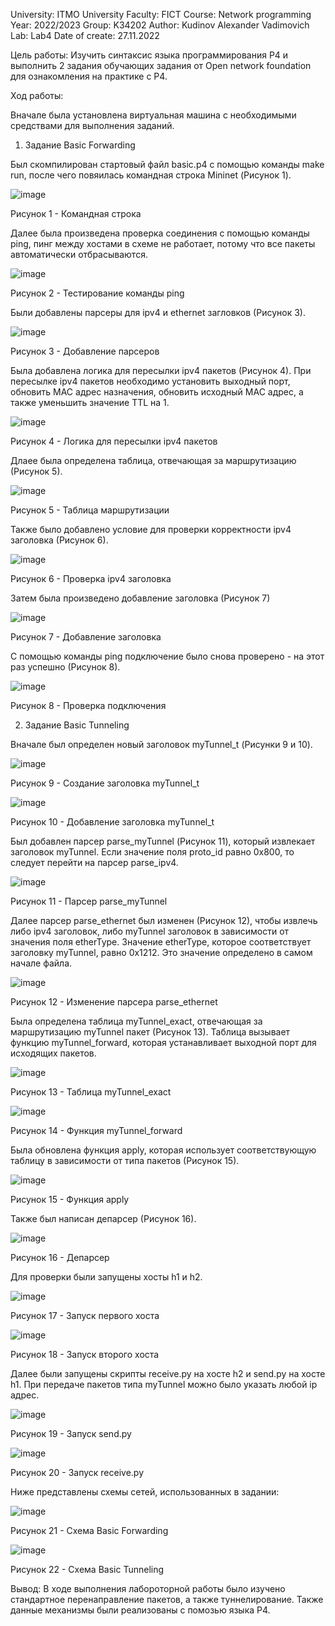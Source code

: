 University: ITMO University
Faculty: FICT
Course: Network programming
Year: 2022/2023
Group: K34202
Author: Kudinov Alexander Vadimovich
Lab: Lab4
Date of create: 27.11.2022

Цель работы: Изучить синтаксис языка программирования P4 и выполнить 2 задания обучающих задания от Open network foundation для ознакомления на практике с P4.

Ход работы:

Вначале была установлена виртуальная машина с необходимыми средствами для выполнения заданий.

1. Задание Basic Forwarding

Был скомпилирован стартовый файл basic.p4 с помощью команды make run, после чего повяилась командная строка Mininet (Рисунок 1).

![image](https://user-images.githubusercontent.com/42407837/209434901-38c74a53-2a81-4955-8953-a204aafa4b7c.png)

Рисунок 1 - Командная строка

Далее была произведена проверка соединения с помощью команды ping, пинг между хостами в схеме не работает, потому что все пакеты автоматически отбрасываются.

![image](https://user-images.githubusercontent.com/42407837/209434914-415322b2-9270-41ed-8613-4fe9b7edf4e9.png)

Рисунок 2 - Тестирование команды ping

Были добавлены парсеры для ipv4 и ethernet загловков (Рисунок 3).

![image](https://user-images.githubusercontent.com/42407837/209434996-613647ae-e392-46d9-bccb-86e96bba0c92.png)

Рисунок 3 - Добавление парсеров

Была добавлена логика для пересылки ipv4 пакетов (Рисунок 4). При пересылке ipv4 пакетов необходимо установить выходный порт, обновить MAC адрес назначения, обновить исходный MAC адрес, а также уменьшить значение TTL на 1.

![image](https://user-images.githubusercontent.com/42407837/209435035-5305f5c7-cca0-48a9-8b1a-9c6466ba7839.png)

Рисунок 4 - Логика для пересылки ipv4 пакетов

Длаее была определена таблица, отвечающая за маршрутизацию (Рисунок 5).

![image](https://user-images.githubusercontent.com/42407837/209435051-c6623b50-ab7e-48a4-ab00-df52675a1ecf.png)

Рисунок 5 - Таблица маршрутизации

Также было добавлено условие для проверки корректности ipv4 заголовка (Рисунок 6).

![image](https://user-images.githubusercontent.com/42407837/209435061-bf388567-03b5-44d0-b7f8-2a829c439964.png)

Рисунок 6 - Проверка ipv4 заголовка

Затем была произведено добавление заголовка (Рисунок 7)

![image](https://user-images.githubusercontent.com/42407837/209435106-9c846b87-2702-4d3b-8e1a-b5cbc8db18a7.png)

Рисунок 7 - Добавление заголовка

С помощью команды ping подключение было снова проверено - на этот раз успешно (Рисунок 8).

![image](https://user-images.githubusercontent.com/42407837/209435174-96c6ecee-7d4e-4639-b45a-9965b231af93.png)

Рисунок 8 - Проверка подключения

2. Задание Basic Tunneling

Вначале был определен новый заголовок myTunnel_t (Рисунки 9 и 10).

![image](https://user-images.githubusercontent.com/42407837/209435302-897db7ed-9f8e-46a5-9e78-841f6d28cc98.png)

Рисунок 9 - Создание заголовка myTunnel_t

![image](https://user-images.githubusercontent.com/42407837/209435323-4830bd76-e551-4d84-90ee-3337f01ba4ee.png)

Рисунок 10 - Добавление заголовка myTunnel_t

Был добавлен парсер parse_myTunnel (Рисунок 11), который извлекает заголовок myTunnel. Если значение поля proto_id равно 0x800, то следует перейти на парсер parse_ipv4.

![image](https://user-images.githubusercontent.com/42407837/209435362-bc4dbc9e-fb1e-4600-add9-63e6e294efe3.png)

Рисунок 11 - Парсер parse_myTunnel

Далее парсер parse_ethernet был изменен (Рисунок 12), чтобы извлечь либо ipv4 заголовок, либо myTunnel заголовок в зависимости от значения поля etherType. Значение etherType, которое соответствует заголовку myTunnel, равно 0x1212. Это значение определено в самом начале файла.

![image](https://user-images.githubusercontent.com/42407837/209435377-70f9cd32-904a-4cf6-be48-d7424ae57d02.png)

Рисунок 12 - Изменение парсера parse_ethernet

Была определена таблица myTunnel_exact, отвечающая за маршрутизацию myTunnel пакет (Рисунок 13). Таблица вызывает функцию myTunnel_forward, которая устанавливает выходной порт для исходящих пакетов.

![image](https://user-images.githubusercontent.com/42407837/209435402-5cffe45f-d9c9-42f7-9ad7-0609b2f99c14.png)

Рисунок 13 - Таблица myTunnel_exact

![image](https://user-images.githubusercontent.com/42407837/209435457-d8ca7073-d8d6-4b9c-951c-2d283dfda99e.png)

Рисунок 14 - Функция myTunnel_forward

Была обновлена функция apply, которая использует соответствующую таблицу в зависимости от типа пакетов (Рисунок 15).

![image](https://user-images.githubusercontent.com/42407837/209435540-1a237859-26fa-467f-a60f-ee188694978f.png)

Рисунок 15 - Функция apply

Также был написан депарсер (Рисунок 16).

![image](https://user-images.githubusercontent.com/42407837/209435678-730fd7e4-1250-42d7-807e-09f10224080d.png)

Рисунок 16 - Депарсер

Для проверки были запущены хосты h1 и h2.

![image](https://user-images.githubusercontent.com/42407837/209435771-e2154342-71f0-4f3c-aa75-79977e764eaf.png)

Рисунок 17 - Запуск первого хоста

![image](https://user-images.githubusercontent.com/42407837/209435782-cff4591c-28ed-4d36-9378-7271bd3fa603.png)

Рисунок 18 - Запуск второго хоста

Далее были запущены скрипты receive.py на хосте h2 и send.py на хосте h1. При передаче пакетов типа myTunnel можно было указать любой ip адрес.

![image](https://user-images.githubusercontent.com/42407837/209435797-6e15da31-6215-4fc8-85db-ff4f3425d483.png)

Рисунок 19 - Запуск send.py

![image](https://user-images.githubusercontent.com/42407837/209435846-a021684c-adc8-451c-a4cd-cd892fc56e2d.png)

Рисунок 20 - Запуск receive.py

Ниже представлены схемы сетей, использованных в задании:

![image](https://user-images.githubusercontent.com/42407837/204137721-60ed7002-5e34-4a07-94f0-0af2202bad69.png)

Рисунок 21 - Схема Basic Forwarding

![image](https://user-images.githubusercontent.com/42407837/204137754-75d0cc4f-3bbe-43b4-8015-32e63848a660.png)

Рисунок 22 - Схема Basic Tunneling

Вывод:
В ходе выполнения лабороторной работы было изучено стандартное перенаправление пакетов, а также туннелирование. Также данные механизмы были реализованы с помозью языка P4.
